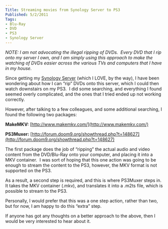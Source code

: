 ```yaml
---
Title: Streaming movies from Synology Server to PS3
Published: 5/2/2011
Tags:
- Blu-Ray
- DVD
- PS3
- Synology Server
---
```


_NOTE: I am not advocating the illegal ripping of DVDs.  Every DVD that I rip onto my server I own, and I am simply using this approach to make the watching of DVDs easier across the various TVs and computers that I have in my house._

Since getting my [Synology Server](http://www.synology.com/us/products/ds410/index.php) (which I LOVE, by the way), I have been wondering about how I can “rip” DVDs onto this server, which I could then watch downstairs on my PS3.  I did some searching, and everything I found seemed overly complicated, and the ones that I tried ended up not working correctly.

However, after talking to a few colleagues, and some additional searching, I found the following two packages:

**MakeMKV:** [http://www.makemkv.com/](http://www.makemkv.com/)

**PS3Muxer:** [http://forum.doom9.org/showthread.php?t=148627](http://forum.doom9.org/showthread.php?t=148627)

The first package does the job of “ripping” the actual audio and video content from the DVD/Blu-Ray onto your computer, and placing it into a MKV container.  I was sort of hoping that this one action was going to be enough to stream the content to the PS3, however, the MKV format is not supported on the PS3.

As a result, a second step is required, and this is where PS3Muxer steps in.  It takes the MKV container (.mkv), and translates it into a .m2ts file, which is possible to stream to the PS3.

Personally, I would prefer that this was a one step action, rather than two, but for now, I am happy to do this “extra” step.

If anyone has got any thoughts on a better approach to the above, then I would be very interested to hear about it.
